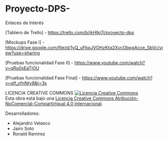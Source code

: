 # Proyecto-DPS-


Enlaces de Interés

[Tablero de Trello] - https://trello.com/b/jkHlki7i/proyecto-dps

[Mockups Fase I] - https://drive.google.com/file/d/1yQ_uFbpJVOHzKtq2XvcObpgAcce_SbVc/view?usp=sharing

[Pruebas funcionalidad Fase II] - https://www.youtube.com/watch?v=qRu0sEaTjOU

[Pruebas funcionalidad Fase Final] - https://www.youtube.com/watch?v=qIf_vfnNty8&t=3s

LICENCIA CREATIVE COMMONS
<a rel="license" href="http://creativecommons.org/licenses/by-nc-sa/4.0/"><img alt="Licencia Creative Commons" style="border-width:0" src="https://i.creativecommons.org/l/by-nc-sa/4.0/88x31.png" /></a><br />Esta obra está bajo una <a rel="license" href="http://creativecommons.org/licenses/by-nc-sa/4.0/">Licencia Creative Commons Atribución-NoComercial-CompartirIgual 4.0 Internacional</a>.

Desarrolladores:

  - Alejandro Velasco
  - Jairo Soto
  - Ronald Ramírez
